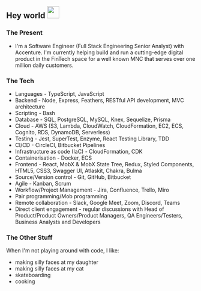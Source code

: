 ## Hey world <img src="https://raw.githubusercontent.com/aemmadi/aemmadi/master/wave.gif" width="32px" height="32px">

### The Present

- I'm a Software Engineer (Full Stack Engineering Senior Analyst) with Accenture. I'm currently helping build and run a cutting-edge digital product in the FinTech space for a well known MNC that serves over one million daily customers.

### The Tech

- Languages - TypeScript, JavaScript
- Backend - Node, Express, Feathers, RESTful API development, MVC architecture
- Scripting - Bash
- Database - SQL, PostgreSQL, MySQL, Knex, Sequelize, Prisma
- Cloud - AWS (S3, Lambda, CloudWatch, CloudFormation, EC2, ECS, Cognito, RDS, DynamoDB, Serverless)
- Testing - Jest, SuperTest, Enzyme, React Testing Library, TDD
- CI/CD - CircleCI, Bitbucket Pipelines
- Infrastructure as code (IaC) - CloudFormation, CDK
- Containerisation - Docker, ECS
- Frontend - React, MobX & MobX State Tree, Redux, Styled Components, HTML5, CSS3, Swagger UI, Atlaskit, Chakra, Bulma
- Source/Version control - Git, GitHub, Bitbucket
- Agile - Kanban, Scrum
- Workflow/Project Management - Jira, Confluence, Trello, Miro
- Pair programming/Mob programming
- Remote collaboration - Slack, Google Meet, Zoom, Discord, Teams
- Direct client engagement - regular discussions with Head of Product/Product Owners/Product Managers, QA Engineers/Testers, Business Analysts and Developers

### The Other Stuff

When I'm not playing around with code, I like:

- making silly faces at my daughter
- making silly faces at my cat
- skateboarding
- cooking

<!--
**samkaanaki/samkaanaki** is a ✨ _special_ ✨ repository because its `README.md` (this file) appears on your GitHub profile.

Here are some ideas to get you started:

- 🔭 I’m currently working on ...
- 🌱 I’m currently learning ...
- 👯 I’m looking to collaborate on ...
- 🤔 I’m looking for help with ...
- 💬 Ask me about ...
- 📫 How to reach me: ...
- 😄 Pronouns: ...
- ⚡ Fun fact: ...
-->
